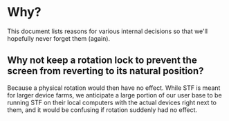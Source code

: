 # Why?

This document lists reasons for various internal decisions so that we'll hopefully never forget them (again).

## Why not keep a rotation lock to prevent the screen from reverting to its natural position?

Because a physical rotation would then have no effect. While STF is meant for larger device farms, we anticipate a large portion of our user base to be running STF on their local computers with the actual devices right next to them, and it would be confusing if rotation suddenly had no effect.
